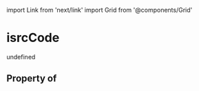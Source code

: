 import Link from 'next/link'
import Grid from '@components/Grid'

# isrcCode

undefined

## Property of



